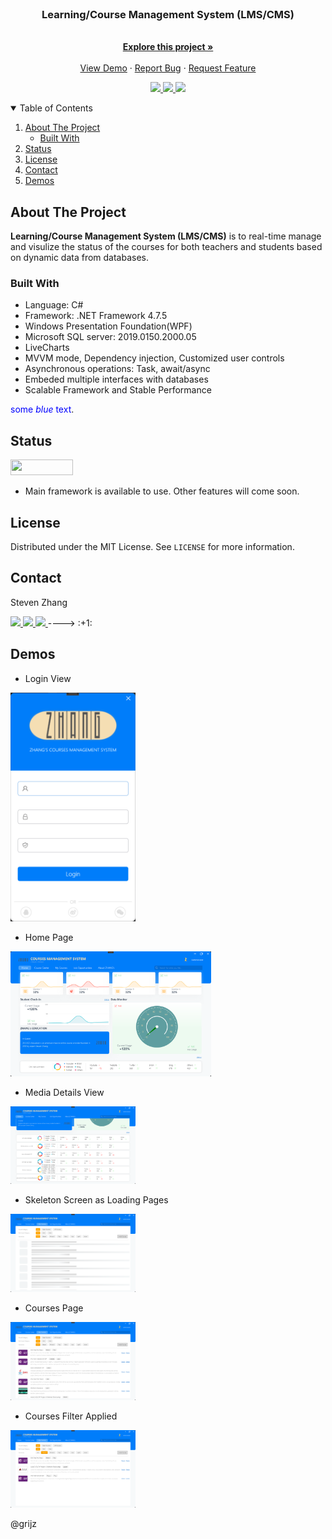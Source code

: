 
<!-- PROJECT LOGO -->
<br />
<p align="center">
  <!-- <a href="https://github.com/gritjz/LearningManagmentSystem_LMS">
    <img src="Screenshots/logo.png" alt="Logo">
  </a>-->

  <h3 align="center">Learning/Course Management System (LMS/CMS)</h3>

  <p align="center">
    <br />
    <a href="#about-the-project"><strong>Explore this project »</strong></a>
    <br />
    <br />
    <a href="#demos">View Demo</a>
    ·
    <a href="https://github.com/gritjz/LearningManagmentSystem_LMS/issues">Report Bug</a>
    ·
    <a href="https://github.com/gritjz/LearningManagmentSystem_LMS/pulls">Request Feature</a>
  </p>
  <p align="center">
    <a href="https://github.com/gritjz/LearningManagmentSystem_LMS#backers">
        <img src="https://img.shields.io/badge/language-csharp-orange.svg?style=flat" />
  </a>
    <a href="https://github.com/gritjz/LearningManagmentSystem_LMS#backers" alt="Framework">
        <img src="https://img.shields.io/badge/.NET-5C2D91?style=flat&logo=.net&logoColor=white" />
    <a href="https://github.com/badges/shields/pulse" alt="Activity">
      <img src="https://img.shields.io/github/commit-activity/m/badges/shields?style=flat" />
  </a>
  </p>
   
</p>


<!-- TABLE OF CONTENTS -->
<details open="open">
  <summary>Table of Contents</summary>
  <ol>
    <li>
      <a href="#about-the-project">About The Project</a>
      <ul>
        <li><a href="#built-with">Built With</a></li>
      </ul>
    </li>
    <li>
      <a href="#status">Status</a>
    </li>
    <li><a href="#license">License</a></li>
    <li><a href="#contact">Contact</a></li>
    <li><a href="#demos">Demos</a></li>
  </ol>
</details>


<!-- ABOUT THE PROJECT -->
## About The Project
__Learning/Course Management System (LMS/CMS)__ is to real-time manage and visulize the status of the courses for both teachers and students based on dynamic data from databases.

### Built With
* Language: C#
* Framework: .NET Framework 4.7.5
* Windows Presentation Foundation(WPF)
* Microsoft SQL server: 2019.0150.2000.05
* LiveCharts
* MVVM mode, Dependency injection, Customized user controls
* Asynchronous operations: Task, await/async
* Embeded multiple interfaces with databases
* Scalable Framework and Stable Performance


<span style="color:blue">some *blue* text</span>.
<!-- project status -->
## Status
__*<a href="https://github.com/badges/shields/graphs/contributors" alt="f">
        <img src="https://img.shields.io/badge/-UNDERGOING-orange" width="100" height="25"/></a>*__ 



* Main framework is available to use. Other features will come soon.



<!-- LICENSE -->
## License

Distributed under the MIT License. See `LICENSE` for more information.


<!-- CONTACT -->
## Contact

<p align="left"> 
  <p>
  Steven Zhang
  </p>
  <a href="https://www.linkedin.com/in/jzhangcs/">
     <img src="https://img.shields.io/badge/LinkedIn-0077B5?style=flat&logo=linkedin&logoColor=white" />
  </a>
  <a href="mailto:stevenzh811@gmail.com">
     <img src="https://img.shields.io/badge/Gmail-D14836?style=flat&logo=gmail&logoColor=white" />
  </a>
   <a href="https://github.com/gritjz">
     <img src="https://img.shields.io/badge/GitHub-100000?style=flat&logo=github&logoColor=white" />
  </a>  ----> :+1:
</p>


## Demos

* Login View

<img src="Screenshots/1.png" width="200" />

* Home Page

<img src="Screenshots/2.png" height="200" />

* Media Details View

<img src="Screenshots/3.png" width="200" />

* Skeleton Screen as Loading Pages

<img src="Screenshots/4.png" width="200" />

* Courses Page

<img src="Screenshots/5.png" width="200" />

* Courses Filter Applied

<img src="Screenshots/6.png" width="200" />

@grijz
